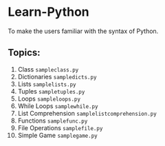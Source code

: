 # Learn-Python
To make the users familiar with the syntax of Python.

## Topics:
1. Class `sampleclass.py`
1. Dictionaries `sampledicts.py`
1. Lists `samplelists.py`
1. Tuples `sampletuples.py`
1. Loops `sampleloops.py`
1. While Loops `samplewhile.py`
1. List Comprehension `samplelistcomprehension.py`
1. Functions `samplefunc.py`
1. File Operations `samplefile.py`
1. Simple Game `samplegame.py`
